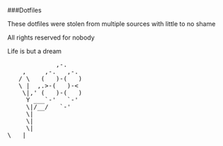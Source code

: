 ###Dotfiles

These dotfiles were stolen from multiple sources with little to no shame

All rights reserved for nobody

Life is but a dream

<pre>
             ,-. 
    ,     ,-.   ,-. 
   / \   (   )-(   ) 
   \ |  ,.>-(   )-< 
    \|,' (   )-(   ) 
     Y ___`-'   `-' 
     \|/__/   `-' 
     \| 
     \| 
     \|
\___|_____________ 
</pre>
